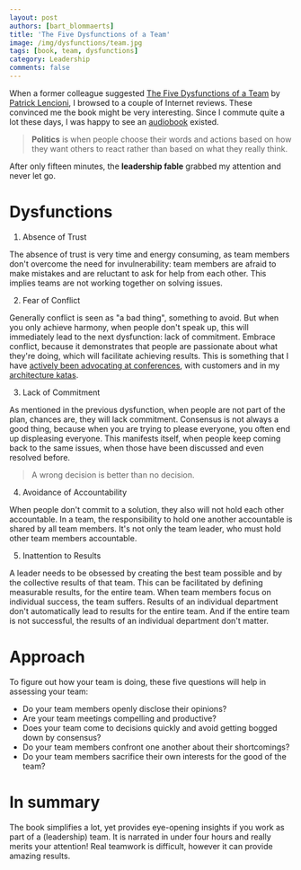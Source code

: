 ```yaml
---
layout: post
authors: [bart_blommaerts]
title: 'The Five Dysfunctions of a Team'
image: /img/dysfunctions/team.jpg
tags: [book, team, dysfunctions]
category: Leadership
comments: false
---
```


<meta name="twitter:card" content="summary" />
<meta name="twitter:site" content="@DaggieBe" />
<meta name="twitter:title" content="The Five Dysfunctions of a Team" />
<meta name="twitter:description" content="Revealing the basics of teamwork in a technology company." />
<meta name="twitter:image" content="https://bbconsulting.be/img/dysfunctions/team.jpg" />

When a former colleague suggested [The Five Dysfunctions of a Team](https://en.wikipedia.org/wiki/The_Five_Dysfunctions_of_a_Team) by [Patrick Lencioni](https://en.wikipedia.org/wiki/Patrick_Lencioni), I browsed to a couple of Internet reviews.
These convinced me the book might be very interesting.
Since I commute quite a lot these days, I was happy to see an [audiobook](https://www.amazon.com/Five-Dysfunctions-Team-Leadership-Fable-dp-B000079XXR/dp/B000079XXR/ref=mt_audio_download?_encoding=UTF8&me=&qid=) existed.

> **Politics** is when people choose their words and actions based on how they want others to react rather than based on what they really think.

After only fifteen minutes, the __leadership fable__ grabbed my attention and never let go.

# Dysfunctions

1. Absence of Trust

The absence of trust is very time and energy consuming, as team members don't overcome the need for invulnerability: team members are afraid to make mistakes and are reluctant to ask for help from each other.
This implies teams are not working together on solving issues.

2. Fear of Conflict

Generally conflict is seen as "a bad thing", something to avoid.
But when you only achieve harmony, when people don't speak up, this will immediately lead to the next dysfunction: lack of commitment.
Embrace conflict, because it demonstrates that people are passionate about what they're doing, which will facilitate achieving results.
This is something that I have [actively been advocating at conferences](https://youtu.be/bI4zW8CynDM), with customers and in my [architecture katas](https://bbconsulting.be/architecture/2018/03/30/workshops.html).

3. Lack of Commitment

As mentioned in the previous dysfunction, when people are not part of the plan, chances are, they will lack commitment.
Consensus is not always a good thing, because when you are trying to please everyone, you often end up displeasing everyone.
This manifests itself, when people keep coming back to the same issues, when those have been discussed and even resolved before.

> A wrong decision is better than no decision.

4. Avoidance of Accountability

When people don't commit to a solution, they also will not hold each other accountable.
In a team, the responsibility to hold one another accountable is shared by all team members.
It's not only the team leader, who must hold other team members accountable.

5. Inattention to Results

A leader needs to be obsessed by creating the best team possible and by the collective results of that team.
This can be facilitated by defining measurable results, for the entire team.
When team members focus on individual success, the team suffers.
Results of an individual department don't automatically lead to results for the entire team. 
And if the entire team is not successful, the results of an individual department don't matter.

# Approach
To figure out how your team is doing, these five questions will help in assessing your team:

* Do your team members openly disclose their opinions?
* Are your team meetings compelling and productive?
* Does your team come to decisions quickly and avoid getting bogged down by consensus?
* Do your team members confront one another about their shortcomings?
* Do your team members sacrifice their own interests for the good of the team?

# In summary
The book simplifies a lot, yet provides eye-opening insights if you work as part of a (leadership) team.
It is narrated in under four hours and really merits your attention!
Real teamwork is difficult, however it can provide amazing results.

